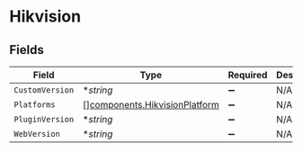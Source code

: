 # Hikvision


## Fields

| Field                                                                          | Type                                                                           | Required                                                                       | Description                                                                    |
| ------------------------------------------------------------------------------ | ------------------------------------------------------------------------------ | ------------------------------------------------------------------------------ | ------------------------------------------------------------------------------ |
| `CustomVersion`                                                                | **string*                                                                      | :heavy_minus_sign:                                                             | N/A                                                                            |
| `Platforms`                                                                    | [][components.HikvisionPlatform](../../models/components/hikvisionplatform.md) | :heavy_minus_sign:                                                             | N/A                                                                            |
| `PluginVersion`                                                                | **string*                                                                      | :heavy_minus_sign:                                                             | N/A                                                                            |
| `WebVersion`                                                                   | **string*                                                                      | :heavy_minus_sign:                                                             | N/A                                                                            |